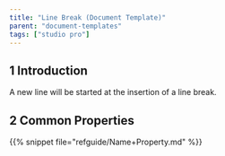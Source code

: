 ```yaml
---
title: "Line Break (Document Template)"
parent: "document-templates"
tags: ["studio pro"]
---
```


## 1 Introduction

A new line will be started at the insertion of a line break.

## 2 Common Properties

{{% snippet file="refguide/Name+Property.md" %}}
